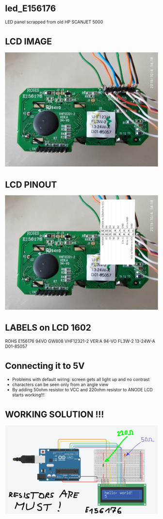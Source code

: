 # led_E156176
LED panel scrapped from old HP SCANJET 5000 

# LCD IMAGE
![led.jpg](led.jpg)

# LCD PINOUT
![pinout.JPG](pinout.JPG)

# LABELS on LCD 1602
ROHS
E156176
94VO
GW808
VHF12321-2
VER:A
94-VO
FL3W-2
13-24W-A
D01-85057

# Connecting it to 5V
- Problems with default wiring: screen gets all light up and no contrast
- characters can be seen only from an angle view
- By adding 50ohm resistor to VCC and 220ohm resistor to ANODE LCD starts working!!!

# WORKING SOLUTION !!!
![circuits.JPG](circuits.JPG)
